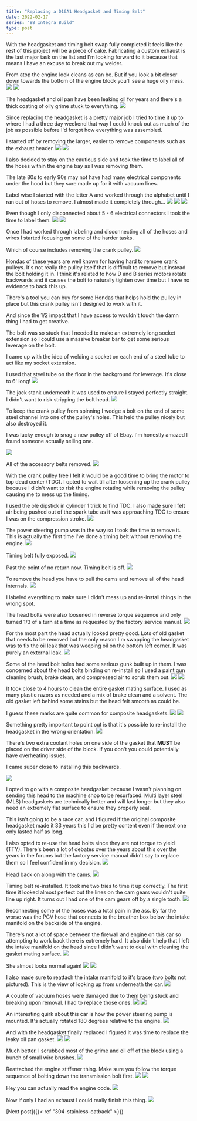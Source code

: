 ```yaml
---
title: "Replacing a D16A1 Headgasket and Timing Belt"
date: 2022-02-17
series: "88 Integra Build"
type: post
---
```


With the headgasket and timing belt swap fully completed it feels like the rest of this project will be a piece of cake. Fabricating a custom exhaust is the last major task on the list and I'm looking forward to it because that means I have an excuse to break out my welder.

From atop the engine look cleans as can be. But if you look a bit closer down towards the bottom of the engine block you'll see a huge oily mess.
![](images/1.jpg)
![](images/2.jpg)

The headgasket and oil pan have been leaking oil for years and there's a thick coating of oily grime stuck to everything.
![](images/3.jpg)

Since replacing the headgasket is a pretty major job I tried to time it up to where I had a three day weekend that way I could knock out as much of the job as possible before I'd forgot how everything was assembled.

I started off by removing the larger, easier to remove components such as the exhaust header.
![](images/4.jpg)
![](images/5.jpg)

I also decided to stay on the cautious side and took the time to label all of the hoses within the engine bay as I was removing them.

The late 80s to early 90s may not have had many electrical components under the hood but they sure made up for it with vacuum lines.

Label wise I started with the letter A and worked through the alphabet until I ran out of hoses to remove. I almost made it completely through...
![](images/6.jpg)
![](images/7.jpg)
![](images/8.jpg)

Even though I only disconnected about 5 - 6 electrical connectors I took the time to label them.
![](images/9.jpg)
![](images/10.jpg)

Once I had worked through labeling and disconnecting all of the hoses and wires I started focusing on some of the harder tasks.

Which of course includes removing the crank pulley.
![](images/11.jpg)

Hondas of these years are well known for having hard to remove crank pulleys. It's not really the pulley itself that is difficult to remove but instead the bolt holding it in. I think it's related to how D and B series motors rotate backwards and it causes the bolt to naturally tighten over time but I have no evidence to back this up.

There's a tool you can buy for some Hondas that helps hold the pulley in place but this crank pulley isn't designed to work with it.

And since the 1/2 impact that I have access to wouldn't touch the damn thing I had to get creative.

The bolt was so stuck that I needed to make an extremely long socket extension so I could use a massive breaker bar to get some serious leverage on the bolt.

I came up with the idea of welding a socket on each end of a steel tube to act like my socket extension.

I used that steel tube on the floor in the background for leverage. It's close to 6' long!
![](images/12.jpg)

The jack stank underneath it was used to ensure I stayed perfectly straight. I didn't want to risk stripping the bolt head.
![](images/13.jpg)

To keep the crank pulley from spinning I wedge a bolt on the end of some steel channel into one of the pulley's holes. This held the pulley nicely but also destroyed it.

I was lucky enough to snag a new pulley off of Ebay. I'm honestly amazed I found someone actually selling one.

![](images/14.jpg)

All of the accessory belts removed.
![](images/15.jpg)

With the crank pulley free I felt it would be a good time to bring the motor to top dead center (TDC). I opted to wait till after loosening up the crank pulley because I didn't want to risk the engine rotating while removing the pulley causing me to mess up the timing.

I used the ole dipstick in cylinder 1 trick to find TDC. I also made sure I felt air being pushed out of the spark tube as it was approaching TDC to ensure I was on the compression stroke.
![](images/16.jpg)

The power steering pump was in the way so I took the time to remove it. This is actually the first time I've done a timing belt without removing the engine.
![](images/17.jpg)

Timing belt fully exposed.
![](images/18.jpg)

Past the point of no return now. Timing belt is off.
![](images/19.jpg)

To remove the head you have to pull the cams and remove all of the head internals.
![](images/20.jpg)

I labeled everything to make sure I didn't mess up and re-install things in the wrong spot.

The head bolts were also loosened in reverse torque sequence and only turned 1/3 of a turn at a time as requested by the factory service manual.
![](images/21.jpg)

For the most part the head actually looked pretty good. Lots of old gasket that needs to be removed but the only reason I'm swapping the headgasket was to fix the oil leak that was weeping oil on the bottom left corner. It was purely an external leak.
![](images/22.jpg)

Some of the head bolt holes had some serious gunk built up in them. I was concerned about the head bolts binding on re-install so I used a paint gun cleaning brush, brake clean, and compressed air to scrub them out.
![](images/23.jpg)
![](images/24.jpg)

It took close to 4 hours to clean the entire gasket mating surface. I used as many plastic razors as needed and a mix of brake clean and a solvent. The old gasket left behind some stains but the head felt smooth as could be.

I guess these marks are quite common for composite headgaskets.
![](images/25.jpg)
![](images/26.jpg)

Something pretty important to point out is that it's possible to re-install the headgasket in the wrong orientation.
![](images/27.jpg)

There's two extra coolant holes on one side of the gasket that **MUST** be placed on the driver side of the block. If you don't you could potentially have overheating issues.

I came super close to installing this backwards.

![](images/27a.jpg)

I opted to go with a composite headgasket because I wasn't planning on sending this head to the machine shop to be resurfaced. Multi layer steel (MLS) headgaskets are technically better and will last longer but they also need an extremely flat surface to ensure they properly seal.

This isn't going to be a race car, and I figured if the original composite headgasket made it 33 years this I'd be pretty content even if the next one only lasted half as long.

I also opted to re-use the head bolts since they are not torque to yield (TTY). There's been a lot of debates over the years about this over the years in the forums but the factory service manual didn't say to replace them so I feel confident in my decision.
![](images/28a.png)

Head back on along with the cams.
![](images/28.jpg)

Timing belt re-installed. It took me two tries to time it up correctly. The first time it looked almost perfect but the lines on the cam gears wouldn't quite line up right. It turns out I had one of the cam gears off by a single tooth.
![](images/29.jpg)

Reconnecting some of the hoses was a total pain in the ass. By far the worse was the PCV hose that connects to the breather box below the intake manifold on the backside of the engine.

There's not a lot of space between the firewall and engine on this car so attempting to work back there is extremely hard. It also didn't help that I left the intake manifold on the head since I didn't want to deal with cleaning the gasket mating surface.
![](images/30.jpg)

She almost looks normal again!
![](images/31.jpg)
![](images/32.jpg)

I also made sure to reattach the intake manifold to it's brace (two bolts not pictured). This is the view of looking up from underneath the car.
![](images/33.jpg)

A couple of vacuum hoses were damaged due to them being stuck and breaking upon removal. I had to replace those ones.
![](images/34.jpg)
![](images/35.jpg)

An interesting quirk about this car is how the power steering pump is mounted. It's actually rotated 180 degrees relative to the engine.
![](images/36.jpg)

And with the headgasket finally replaced I figured it was time to replace the leaky oil pan gasket.
![](images/37.jpg)
![](images/38.jpg)

Much better. I scrubbed most of the grime and oil off of the block using a bunch of small wire brushes.
![](images/39.jpg)

Reattached the engine stiffener thing. Make sure you follow the torque sequence of bolting down the transmission bolt first.
![](images/40.jpg)
![](images/40a.png)

Hey you can actually read the engine code.
![](images/41.jpg)

Now if only I had an exhaust I could really finish this thing.
![](images/42.jpg)

[Next post]({{< ref "304-stainless-catback" >}})
